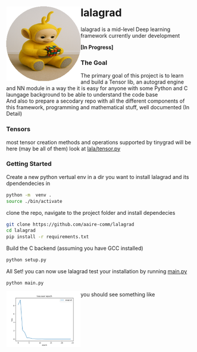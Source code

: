 <img style="float: left" src=./utils/img/lala.png alt=drawing width=200/>
<b><h1>lalagrad</h1></b> lalagrad is a mid-level Deep learning framework currently under development<br> 

<b>[In Progress]</b>


<h3><b>The Goal</b></h3>
The primary goal of this project is to learn and build a Tensor lib, an autograd engine and NN module in a way the it is easy for anyone with some Python and C laungage background to be able to understand the code base<br/>
And also to prepare a secodary repo with all the different components of this framework, programming and mathematical stuff,  well documented (In Detail)<br>

<h3><b>Tensors</b></h3>

most tensor creation methods and operations supported by tinygrad will be here (may be all of them) look at [lala/tensor.py](https://github.com/aaire-comm/lalagrad/blob/main/lala/tensor.py)

<h3><b>Getting Started</b></h3>

Create a new python vertual env in a dir you want to install lalagrad and its dpendendecies in
```bash
python -m  venv .
source ./bin/activate

```

clone the repo, navigate to the project folder and install dependecies
```bash
git clone https://github.com/aaire-comm/lalagrad
cd lalagrad
pip install -r requirements.txt
```


Build the C backend (assuming you have GCC installed)
```bash
python setup.py
```

All Set! you can now use lalagrad
test your installation by running [main.py](https://github.com/aaire-comm/lalagrad/blob/main/main.py)

```bash
python main.py
```
you should see something like
<img style="float: left" src=./utils/img/example-loss.png alt=drawing width=200/>
